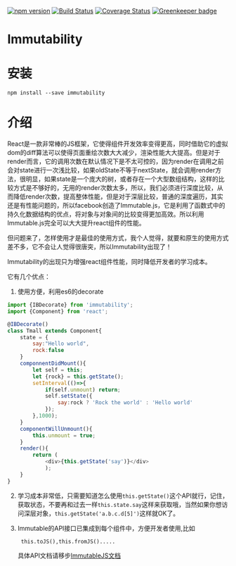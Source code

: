 [![npm version](https://badge.fury.io/js/immutability.svg)](https://badge.fury.io/js/immutability)
[![Build Status](https://travis-ci.org/janryWang/immutability.svg)](https://travis-ci.org/janryWang/immutability)
[![Coverage Status](https://coveralls.io/repos/janryWang/immutability/badge.svg?branch=master&service=github)](https://coveralls.io/github/janryWang/immutability?branch=master) [![Greenkeeper badge](https://badges.greenkeeper.io/janryWang/immutability.svg)](https://greenkeeper.io/)

Immutability
===

安装
===

    npm install --save immutability
    
介绍
===

React是一款非常棒的JS框架，它使得组件开发效率变得更高，同时借助它的虚拟dom的diff算法可以使得页面重绘次数大大减少，渲染性能大大提高。但是对于render而言，它的调用次数在默认情况下是不太可控的，因为render在调用之前会对state进行一次浅比较，如果oldState不等于nextState，就会调用render方法，很明显，如果state是一个庞大的树，或者存在一个大型数组结构，这样的比较方式是不够好的，无用的render次数太多，所以，我们必须进行深度比较，从而降低render次数，提高整体性能，但是对于深层比较，普通的深度遍历，其实还是有性能问题的，所以facebook创造了Immutable.js，它是利用了函数式中的持久化数据结构的优点，将对象与对象间的比较变得更加高效。所以利用Immutable.js完全可以大大提升react组件的性能。

但问题来了，怎样使用才是最佳的使用方式，我个人觉得，就要和原生的使用方式差不多，它不会让人觉得很唐突，所以Immutability出现了！

Immutability的出现只为增强react组件性能，同时降低开发者的学习成本。

它有几个优点：

1. 使用方便，利用es6的decorate
```javascript
import {IBDecorate} from 'immutability';
import {Component} from 'react';

@IBDecorate()
class Tmall extends Component{
	state = {
		say:"Hello world",
		rock:false
	}
	componnentDidMount(){
		let self = this;
		let {rock} = this.getState();
		setInterval(()=>{
			if(self.unmount) return;
			self.setState({
				say:rock ? 'Rock the world' : 'Hello world'
			});
		},1000);
	}
	componentWillUnmount(){
		this.unmount = true;
	}
	render(){
		return (
			<div>{this.getState('say')}</div>
	    	);
	}
}
```	    
	    
2. 学习成本非常低，只需要知道怎么使用`this.getState()`这个API就行，记住，获取状态，不要再和过去一样`this.state.say`这样来获取哦，当然如果你想访问深层对象，`this.getState('a.b.c.d[5]')`这样就OK了。

3. Immutable的API接口已集成到每个组件中，方便开发者使用,比如

	    this.toJS(),this.fromJS().....
   具体API文档请移步[ImmutableJS文档](https://facebook.github.io/immutable-js/docs)
